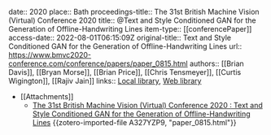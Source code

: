 date:: 2020
place:: Bath
proceedings-title:: The 31st British Machine Vision (Virtual) Conference 2020
title:: @Text and Style Conditioned GAN for the Generation of Offline-Handwriting Lines
item-type:: [[conferencePaper]]
access-date:: 2022-08-01T06:15:09Z
original-title:: Text and Style Conditioned GAN for the Generation of Offline-Handwriting Lines
url:: https://www.bmvc2020-conference.com/conference/papers/paper_0815.html
authors:: [[Brian Davis]], [[Bryan Morse]], [[Brian Price]], [[Chris Tensmeyer]], [[Curtis Wigington]], [[Rajiv Jain]]
links:: [Local library](zotero://select/groups/2386895/items/N36RU3I8), [Web library](https://www.zotero.org/groups/2386895/items/N36RU3I8)

- [[Attachments]]
	- [The 31st British Machine Vision (Virtual) Conference 2020 : Text and Style Conditioned GAN for the Generation of Offline-Handwriting Lines](https://www.bmvc2020-conference.com/conference/papers/paper_0815.html) {{zotero-imported-file A327YZP9, "paper_0815.html"}}